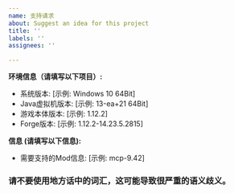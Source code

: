 ```yaml
---
name: 支持请求
about: Suggest an idea for this project
title: ''
labels: ''
assignees: ''

---
```


**环境信息（请填写以下项目）:**
 - 系统版本: [示例: Windows 10 64Bit]
 - Java虚拟机版本: [示例: 13-ea+21 64Bit]
 - 游戏本体版本: [示例: 1.12.2]
 - Forge版本: [示例: 1.12.2-14.23.5.2815]

**信息 (请填写以下信息):**
 - 需要支持的Mod信息: [示例: mcp-9.42]


### 请不要使用地方话中的词汇，这可能导致很严重的语义歧义。